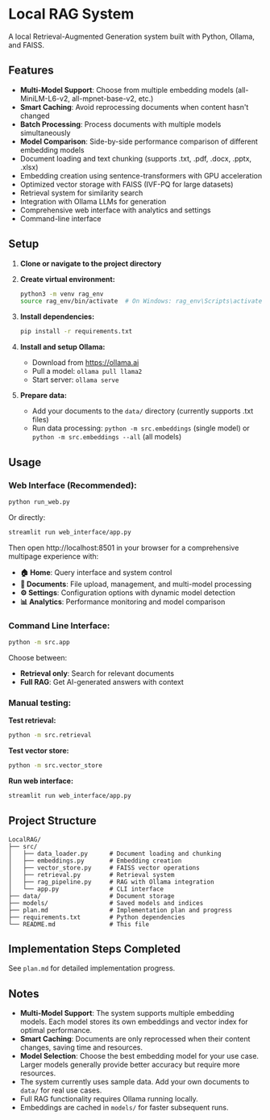 # Local RAG System

A local Retrieval-Augmented Generation system built with Python, Ollama, and FAISS.

## Features

- **Multi-Model Support**: Choose from multiple embedding models (all-MiniLM-L6-v2, all-mpnet-base-v2, etc.)
- **Smart Caching**: Avoid reprocessing documents when content hasn't changed
- **Batch Processing**: Process documents with multiple models simultaneously
- **Model Comparison**: Side-by-side performance comparison of different embedding models
- Document loading and text chunking (supports .txt, .pdf, .docx, .pptx, .xlsx)
- Embedding creation using sentence-transformers with GPU acceleration
- Optimized vector storage with FAISS (IVF-PQ for large datasets)
- Retrieval system for similarity search
- Integration with Ollama LLMs for generation
- Comprehensive web interface with analytics and settings
- Command-line interface

## Setup

1. **Clone or navigate to the project directory**

2. **Create virtual environment:**
   ```bash
   python3 -m venv rag_env
   source rag_env/bin/activate  # On Windows: rag_env\Scripts\activate
   ```

3. **Install dependencies:**
   ```bash
   pip install -r requirements.txt
   ```

4. **Install and setup Ollama:**
   - Download from https://ollama.ai
   - Pull a model: `ollama pull llama2`
   - Start server: `ollama serve`

5. **Prepare data:**
    - Add your documents to the `data/` directory (currently supports .txt files)
    - Run data processing: `python -m src.embeddings` (single model) or `python -m src.embeddings --all` (all models)

## Usage

### Web Interface (Recommended):
```bash
python run_web.py
```
Or directly:
```bash
streamlit run web_interface/app.py
```
Then open http://localhost:8501 in your browser for a comprehensive multipage experience with:
- **🏠 Home**: Query interface and system control
- **📁 Documents**: File upload, management, and multi-model processing
- **⚙️ Settings**: Configuration options with dynamic model detection
- **📊 Analytics**: Performance monitoring and model comparison

### Command Line Interface:
```bash
python -m src.app
```

Choose between:
- **Retrieval only**: Search for relevant documents
- **Full RAG**: Get AI-generated answers with context

### Manual testing:

**Test retrieval:**
```bash
python -m src.retrieval
```

**Test vector store:**
```bash
python -m src.vector_store
```

**Run web interface:**
```bash
streamlit run web_interface/app.py
```

## Project Structure

```
LocalRAG/
├── src/
│   ├── data_loader.py      # Document loading and chunking
│   ├── embeddings.py       # Embedding creation
│   ├── vector_store.py     # FAISS vector operations
│   ├── retrieval.py        # Retrieval system
│   ├── rag_pipeline.py     # RAG with Ollama integration
│   └── app.py              # CLI interface
├── data/                   # Document storage
├── models/                 # Saved models and indices
├── plan.md                 # Implementation plan and progress
├── requirements.txt        # Python dependencies
└── README.md               # This file
```

## Implementation Steps Completed

See `plan.md` for detailed implementation progress.

## Notes

- **Multi-Model Support**: The system supports multiple embedding models. Each model stores its own embeddings and vector index for optimal performance.
- **Smart Caching**: Documents are only reprocessed when their content changes, saving time and resources.
- **Model Selection**: Choose the best embedding model for your use case. Larger models generally provide better accuracy but require more resources.
- The system currently uses sample data. Add your own documents to `data/` for real use cases.
- Full RAG functionality requires Ollama running locally.
- Embeddings are cached in `models/` for faster subsequent runs.